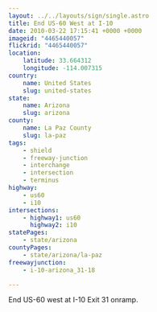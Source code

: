 ```yaml
---
layout: ../../layouts/sign/single.astro
title: End US-60 West at I-10
date: 2010-03-22 17:15:41 +0000 +0000
imageid: "4465440057"
flickrid: "4465440057"
location:
    latitude: 33.664312
    longitude: -114.007315
country:
    name: United States
    slug: united-states
state:
    name: Arizona
    slug: arizona
county:
    name: La Paz County
    slug: la-paz
tags:
    - shield
    - freeway-junction
    - interchange
    - intersection
    - terminus
highway:
    - us60
    - i10
intersections:
    - highway1: us60
      highway2: i10
statePages:
    - state/arizona
countyPages:
    - state/arizona/la-paz
freewayjunction:
    - i-10-arizona_31-18

---
```

End US-60 west at I-10 Exit 31 onramp.